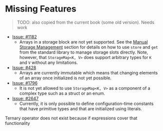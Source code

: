 # Missing Features

> TODO: also copied from the current book (some old version). Needs work

- [Issue: #1182](https://github.com/FuelLabs/sway/issues/1182)
  - Arrays in a storage block are not yet supported. See the [Manual Storage Management](https://fuellabs.github.io/sway/v0.24.5/blockchain-development/storage.html#manual-storage-management) section for details on how to use `store` and `get` from the standard library to manage storage slots directly. Note, however, that `StorageMap<K, V>` does support arbitrary types for `K` and `V` without any limitations.
- [Issue: #428](https://github.com/FuelLabs/sway/issues/428)
  - Arrays are currently immutable which means that changing elements of an array once initialized is not yet possible.
- [Issue: #1796](https://github.com/FuelLabs/sway/issues/1796)
  - It is not yet allowed to use `StorageMap<K, V>` as a component of a complex type such as a struct or an enum.
- [Issue: #2647](https://github.com/FuelLabs/sway/issues/2647)
  - Currently, it is only possible to define configuration-time constants that have primitive types and that are initialized using literals.

Ternary operator does not exist because if expressions cover that functionality
